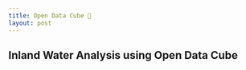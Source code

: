 ```yaml
---
title: Open Data Cube 🌊
layout: post
---
```


## Inland Water Analysis using Open Data Cube

<span class="image left"><img src="{{ 'assets/images/burkina-faso.jpg' | relative_url }}" alt="" /></span>
